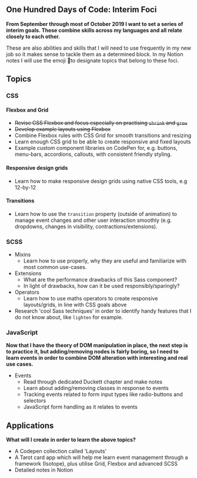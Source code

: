 ## One Hundred Days of Code: Interim Foci

**From September through most of October 2019 I want to set a series of interim goals. These combine skills across my languages and all relate closely to each other.**

These are also abilities and skills that I will need to use frequently in my new job so it makes sense to tackle them as a determined block. In my Notion notes I will use the emoji 🔎to designate topics that belong to these foci.

## Topics

### CSS 

#### Flexbox and Grid
* ~~Revise CSS Flexbox and focus especially on practising `shrink` and `grow`~~
* ~~Develop example layouts using Flexbox~~
* Combine Flexbox rules with CSS Grid for smooth transitions and resizing
* Learn enough CSS grid to be able to create responsive and fixed layouts
* Example custom component libraries on CodePen for, e.g. buttons, menu-bars, accordions, callouts, with consistent friendly styling.

#### Responsive design grids 
* Learn how to make responsive design grids using native CSS tools, e.g 12-by-12

#### Transitions
* Learn how to use the `transition` property (outside of animation) to manage event changes and other user interaction smoothly (e.g. dropdowns, changes in visibility, contractions/extensions).

### SCSS
* Mixins
    * Learn how to use properly, why they are useful and familiarize with most common use-cases.
* Extensions
    * What are the performance drawbacks of this Sass component?
    * In light of drawbacks, how can it be used responsibly/sparingly?
* Operators 
    * Learn how to use maths operators to create responsive layouts/grids, in line with CSS goals above
* Research 'cool Sass techniques' in order to identify handy features that I do not know about, like `lighten` for example. 

### JavaScript 
**Now that I have the theory of DOM manipulation in place, the next step is to practice it, but adding/removing nodes is fairly boring, so I need to learn events in order to combine DOM alteration with interesting and real use cases.**
* Events
    * Read through dedicated Duckett chapter and make notes
    * Learn about adding/removing classes in response to events
    * Tracking events related to form input types like radio-buttons and selectors
    * JavaScript form handling as it relates to events


## Applications
**What will I create in order to learn the above topics?**

* A Codepen collection called 'Layouts'
* A Tarot card app which will help me learn event management through a framework (Isotope), plus utilise Grid, Flexbox and advanced SCSS
* Detailed notes in Notion 
